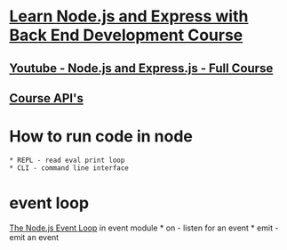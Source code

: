 # [Learn Node.js and Express with Back End Development Course](https://www.freecodecamp.org/news/free-8-hour-node-express-course/)
## [Youtube - Node.js and Express.js - Full Course](https://www.youtube.com/watch?v=Oe421EPjeBE)
## [Course API's](https://course-api.com/)

# How to run code in node 
    * REPL - read eval print loop 
    * CLI - command line interface 

# event loop 
[The Node.js Event Loop](https://nodejs.dev/learn/the-nodejs-event-loop)
    in event module 
    * on - listen for an event 
    * emit - emit an event 